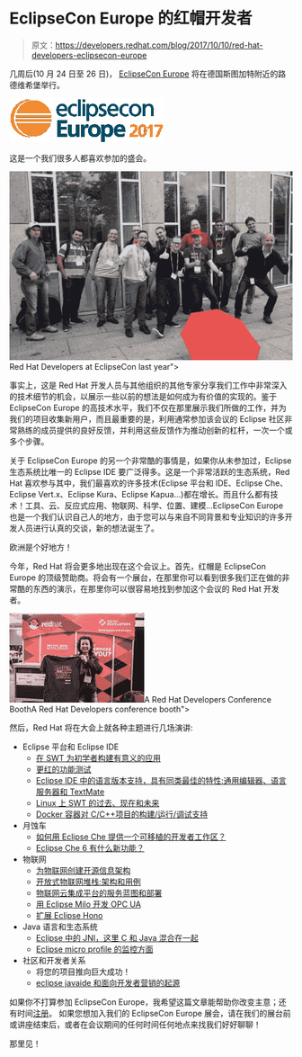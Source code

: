# EclipseCon Europe 的红帽开发者

> 原文：<https://developers.redhat.com/blog/2017/10/10/red-hat-developers-eclipsecon-europe>

几周后(10 月 24 日至 26 日)， [EclipseCon Europe](https://www.eclipsecon.org/europe2017/) 将在德国斯图加特附近的路德维希堡举行。

![EclipseCon Europe 2017](img/700b127445aa2d11fd89b00ab284cc71.png)

这是一个我们很多人都喜欢参加的盛会。

[![](img/10e3de60c2739b95d34e8e1722885c37.png "Red Hat Developers at EclipseCon Europe last year")](/sites/default/files/blog/2017/10/rhece.jpg)Red Hat Developers at EclipseCon last year">

事实上，这是 Red Hat 开发人员与其他组织的其他专家分享我们工作中非常深入的技术细节的机会，以展示一些以前的想法是如何成为有价值的实现的。鉴于 EclipseCon Europe 的高技术水平，我们不仅在那里展示我们所做的工作，并为我们的项目收集新用户，而且最重要的是，利用通常参加该会议的 Eclipse 社区非常熟练的成员提供的良好反馈，并利用这些反馈作为推动创新的杠杆，一次一个或多个步骤。

关于 EclipseCon Europe 的另一个非常酷的事情是，如果你从未参加过，Eclipse 生态系统比唯一的 Eclipse IDE 要广泛得多。这是一个非常活跃的生态系统，Red Hat 喜欢参与其中，我们最喜欢的许多技术(Eclipse 平台和 IDE、Eclipse Che、Eclipse Vert.x、Eclipse Kura、Eclipse Kapua...)都在增长。而且什么都有技术！工具、云、反应式应用、物联网、科学、位置、建模...EclipseCon Europe 也是一个我们认识自己人的地方，由于您可以与来自不同背景和专业知识的许多开发人员进行认真的交谈，新的想法诞生了。

欧洲是个好地方！

今年，Red Hat 将会更多地出现在这个会议上。首先，红帽是 EclipseCon Europe 的顶级赞助商。将会有一个展台，在那里你可以看到很多我们正在做的非常酷的东西的演示，在那里你可以很容易地找到参加这个会议的 Red Hat 开发者。

[![](img/d4cdfd38661ec822fafd21f3844ad4ba.png "rh-booth")](/sites/default/files/blog/2017/10/rh-booth.jpg)A Red Hat Developers Conference BoothA Red Hat Developers conference booth">

然后，Red Hat 将在大会上就各种主题进行几场演讲:

*   Eclipse 平台和 Eclipse IDE
    *   [在 SWT 为初学者构建有意义的应用](https://www.eclipsecon.org/europe2017/session/building-meaningful-applications-swt-beginners)
    *   [更红的功能测试](https://www.eclipsecon.org/europe2017/session/functional-testing-reddeer)
    *   [Eclipse IDE 中的语言版本支持，具有同类最佳的特性:通用编辑器、语言服务器和 TextMate](https://www.eclipsecon.org/europe2017/session/language-edition-support-eclipse-ide-best-breed-generic-editor-language-servers-and-textmate)
    *   [Linux 上 SWT 的过去、现在和未来](https://www.eclipsecon.org/europe2017/session/past-present-and-future-swt-linux)
    *   [Docker 容器对 C/C++项目的构建/运行/调试支持](https://www.eclipsecon.org/europe2017/session/docker-container-buildrundebug-support-cc-projects)
*   月蚀车
    *   [如何用 Eclipse Che 提供一个可移植的开发者工作区？](https://www.eclipsecon.org/europe2017/session/how-provide-portable-developer-workspace-eclipse-che)
    *   [Eclipse Che 6 有什么新功能？](https://www.eclipsecon.org/europe2017/session/whats-new-eclipse-che-6)
*   物联网
    *   [为物联网创建开源信息架构](https://www.eclipsecon.org/europe2017/session/creating-open-source-information-architecture-iot-sponsored-red-hat)
    *   [开放式物联网堆栈:架构和用例](https://www.eclipsecon.org/europe2017/session/open-iot-stack-architecture-and-use-cases)
    *   [物联网云集成平台的服务蓝图和部署](https://www.eclipsecon.org/europe2017/session/service-blueprint-and-deployment-iot-cloud-integration-platform)
    *   [用 Eclipse Milo 开发 OPC UA](https://www.eclipsecon.org/europe2017/session/developing-opc-ua-eclipse-milo)
    *   [扩展 Eclipse Hono](https://www.eclipsecon.org/europe2017/session/scaling-out-eclipse-hono)
*   Java 语言和生态系统
    *   [Eclipse 中的 JNI，这里 C 和 Java 混合在一起](https://www.eclipsecon.org/europe2017/session/jni-eclipse-where-c-and-java-mix-and-mingle)
    *   [Eclipse micro profile 的监控方面](https://www.eclipsecon.org/europe2017/session/monitoring-aspects-eclipse-microprofile)
*   社区和开发者关系
    *   将您的项目推向巨大成功！
    *   [eclipse javaide 和面向开发者营销的起源](https://www.eclipsecon.org/europe2017/session/origins-eclipsejavaide-and-developer-oriented-marketing)

如果你不打算参加 EclipseCon Europe，我希望这篇文章能帮助你改变主意；还有时间[注册](https://www.eclipsecon.org/europe2017/registration)。
如果您想加入我们的 EclipseCon Europe 展会，请在我们的展台前或讲座结束后，或者在会议期间的任何时间任何地点来找我们好好聊聊！

那里见！